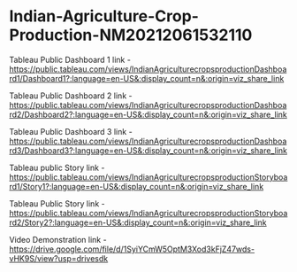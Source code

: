 # Indian-Agriculture-Crop-Production-NM20212061532110


Tableau Public Dashboard 1 link - https://public.tableau.com/views/IndianAgriculturecropsproductionDashboard1/Dashboard1?:language=en-US&:display_count=n&:origin=viz_share_link

Tableau Public Dashboard 2 link - https://public.tableau.com/views/IndianAgriculturecropsproductionDashboard2/Dashboard2?:language=en-US&:display_count=n&:origin=viz_share_link

Tableau Public Dashboard 3 link - https://public.tableau.com/views/IndianAgriculturecropsproductionDashboard3/Dashboard3?:language=en-US&:display_count=n&:origin=viz_share_link

Tableau public Story link - https://public.tableau.com/views/IndianAgriculturecropsproductionStoryboard1/Story1?:language=en-US&:display_count=n&:origin=viz_share_link

Tableau Public Story link - https://public.tableau.com/views/IndianAgriculturecropsproductionStoryboard2/Story2?:language=en-US&:display_count=n&:origin=viz_share_link

Video Demonstration link - https://drive.google.com/file/d/1SyiYCmW5OptM3Xod3kFjZ47wds-vHK9S/view?usp=drivesdk
